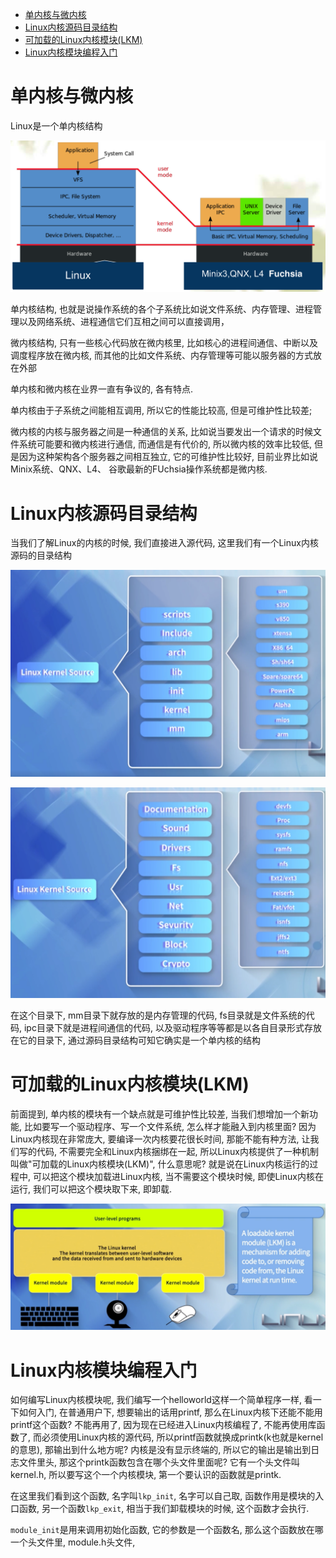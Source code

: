 
<!-- @import "[TOC]" {cmd="toc" depthFrom=1 depthTo=6 orderedList=false} -->

<!-- code_chunk_output -->

- [单内核与微内核](#单内核与微内核)
- [Linux内核源码目录结构](#linux内核源码目录结构)
- [可加载的Linux内核模块(LKM)](#可加载的linux内核模块lkm)
- [Linux内核模块编程入门](#linux内核模块编程入门)

<!-- /code_chunk_output -->

# 单内核与微内核

Linux是一个单内核结构

![2019-09-15-10-55-39.png](./images/2019-09-15-10-55-39.png)

单内核结构, 也就是说操作系统的各个子系统比如说文件系统、内存管理、进程管理以及网络系统、进程通信它们互相之间可以直接调用， 

微内核结构, 只有一些核心代码放在微内核里, 比如核心的进程间通信、中断以及调度程序放在微内核, 而其他的比如文件系统、内存管理等可能以服务器的方式放在外部

单内核和微内核在业界一直有争议的, 各有特点. 

单内核由于子系统之间能相互调用, 所以它的性能比较高, 但是可维护性比较差; 

微内核的内核与服务器之间是一种通信的关系, 比如说当要发出一个请求的时候文件系统可能要和微内核进行通信, 而通信是有代价的, 所以微内核的效率比较低, 但是因为这种架构各个服务器之间相互独立, 它的可维护性比较好, 目前业界比如说Minix系统、QNX、L4、 谷歌最新的FUchsia操作系统都是微内核.

# Linux内核源码目录结构

当我们了解Linux的内核的时候, 我们直接进入源代码, 这里我们有一个Linux内核源码的目录结构

![2019-09-15-00-08-19.png](./images/2019-09-15-00-08-19.png)

![2019-09-15-00-10-54.png](./images/2019-09-15-00-10-54.png)

在这个目录下, mm目录下就存放的是内存管理的代码, fs目录就是文件系统的代码, ipc目录下就是进程间通信的代码, 以及驱动程序等等都是以各自目录形式存放在它的目录下, 通过源码目录结构可知它确实是一个单内核的结构

# 可加载的Linux内核模块(LKM)

前面提到, 单内核的模块有一个缺点就是可维护性比较差, 当我们想增加一个新功能, 比如要写一个驱动程序、写一个文件系统, 怎么样才能融入到内核里面? 因为Linux内核现在非常庞大, 要编译一次内核要花很长时间, 那能不能有种方法, 让我们写的代码, 不需要完全和Linux内核捆绑在一起, 所以Linux内核提供了一种机制叫做"可加载的Linux内核模块(LKM)", 什么意思呢? 就是说在Linux内核运行的过程中, 可以把这个模块加载进Linux内核, 当不需要这个模块时候, 即使Linux内核在运行, 我们可以把这个模块取下来, 即卸载. 

![2019-09-15-10-27-44.png](./images/2019-09-15-10-27-44.png)

# Linux内核模块编程入门

如何编写Linux内核模块呢, 我们编写一个helloworld这样一个简单程序一样, 看一下如何入门, 在普通用户下, 想要输出的话用printf, 那么在Linux内核下还能不能用printf这个函数? 不能再用了, 因为现在已经进入Linux内核编程了, 不能再使用库函数了, 而必须使用Linux内核的源代码, 所以printf函数就换成printk(k也就是kernel的意思), 那输出到什么地方呢? 内核是没有显示终端的, 所以它的输出是输出到日志文件里头, 那这个printk函数包含在哪个头文件里面呢? 它有一个头文件叫kernel.h, 所以要写这个一个内核模块, 第一个要认识的函数就是printk.

在这里我们看到这个函数, 名字叫`lkp_init`, 名字可以自己取, 函数作用是模块的入口函数, 另一个函数`lkp_exit`, 相当于我们卸载模块的时候, 这个函数才会执行. 

`module_init`是用来调用初始化函数, 它的参数是一个函数名, 那么这个函数放在哪一个头文件里, module.h头文件, 